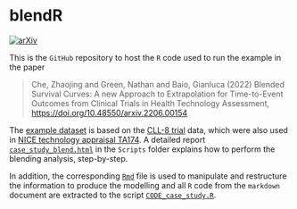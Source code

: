 # blendR

[![arXiv](https://img.shields.io/badge/arXiv-2206.00154-f9f107.svg)](https://arxiv.org/abs/2206.00154)

This is the `GitHub` repository to host the `R` code used to run the example in the paper

> Che, Zhaojing and Green, Nathan and Baio, Gianluca (2022) Blended Survival Curves: A new Approach to Extrapolation for Time-to-Event Outcomes from Clinical Trials in Health Technology Assessment, https://doi.org/10.48550/arxiv.2206.00154

The [example dataset](Data/TA174.RData) is based on the [CLL-8 trial](https://doi.org/10.1016/S0140-6736(10)61381-5) data, which were also used in [NICE technology appraisal TA174](https://www.nice.org.uk/guidance/ta174). A detailed report [`case_study_blend.html`](Scripts/case_study_blend.html) in the `Scripts` folder explains how to perform the blending analysis, step-by-step. 

In addition, the corresponding [`Rmd`](Scripts/case_study_blend.Rmd) file is used to manipulate and restructure the information to produce the modelling and all `R` code from the `markdown` document are extracted to the script [`CODE_case_study.R`](Scripts/CODE_case_study.R).   
